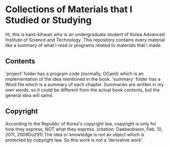 # Collections of Materials that I Studied or Studying
 Hi, this is kaist-kihwan who is an undergraduate student of Korea Advanced Institute of Science and Technology.
 This repository contains every material like a summary of what I read or programs related to materials that I made.

## Contents
 'project' folder has a program code (normally, OCaml) which is an implementation of the idea mentioned in the book.
 'summary' folder has a Word file which is a summary of each chapter. Summaries are written in my own words, so it could be different from the actual book contents, but the general idea will same.

## Copyright
 According to the Republic of Korea's copyright law, copyright is only for how they express, NOT what they express. (citation: Daebeobwon, Feb. 10, 2011, 2009Do291)
 The idea or knowledge is not an object which is protected by copyright law. So this work is not a 'derivative work'.
